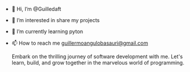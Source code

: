 - 👋 Hi, I’m @Guilledaft
- 👀 I’m interested in share my projects
- 🌱 I’m currently learning pyton
- 📫 How to reach me guillermoangulobasauri@gmail.com
  
  Embark on the thrilling journey of software development with me. Let's learn, build, and grow together in the marvelous world of programming.

